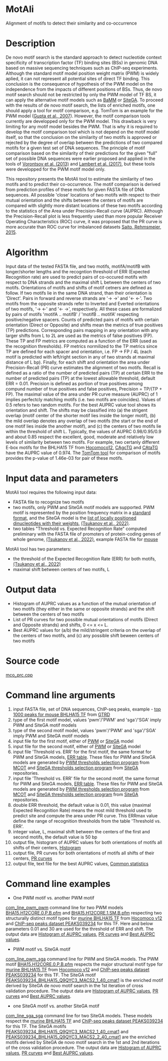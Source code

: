 # MotAli
Alignment of motifs to detect their similarity and co-occurrence

# Description
De novo motif search is the standard approach to detect nucleotide context specificity of transcription factor (TF) binding sites (BSs) in genomic DNA based on massive sequencing techniques such as ChIP-seq experiments. Although the standard motif model position weight matrix (PWM) is widely aplied, it can not represent all potential sites of direct TF binding. This conclusion is the consequence of hypothesis of the PWM model on the independence from the impacts of different positions of BSs. Thus, de novo motif search should not be restricted by only the PWM model of TF BS, it can apply the alternative motif models such as [BaMM](https://github.com/soedinglab/BaMMmotif2) or [SiteGA](https://github.com/parthian-sterlet/sitega). To proceed with the results of de novo motif search, the lists of enriched motifs, one should apply a tool for motif comparison, e.g. TomTom is an example for the PWM model ([Gupta et al., 2007](https://doi.org/10.1186/gb-2007-8-2-r24)). However, the motif comparison tools currently are developped only for the PWM model. This drawback is very limiting for any motif model besides the PWM. That is why it is required to develop the motif comparison tool which is not depend on the motif model itself, so that the conclusion on the similarity of two motifs is approved or rejected by the degree of overlap between the predictions of two compared motifs for a given test set of DNA sequences. The principle of motif comparison based on the similarity of their predictions for the given "full" set of possible DNA sequences were earlier proposed and applied in the tools of [Vorontsov et al. (2013)](https://doi.org/10.1186/1748-7188-8-23) and [Lambert et al. (2017)](https://doi.org/10.1093/bioinformatics/btw489), but these tools were developped for the PWM motif model only. 

This repository presents the MotAli tool to estimate the similarity of two motifs and to predict their co-occurrence. The motif comparison is derived from prediction profiles of these motifs for given FASTA file of DNA sequences. All possible 'close' locations of two motifs with respect to their mutual orientation and the shifts between the centers of motifs are compared with slightly more distant locations of these two motifs according to the statistics of the Area under Precision-Recall curve (AUPRC). Although the Precision-Recall plot is less frequently used than more popular Receiver Operating Characteristics (ROC) curve, it was proposed that the PR curve is more accurate than ROC curve for imbalanced datasets [Saito, Rehmsmeier, 2015](https://doi.org/10.1371/journal.pone.0118432).

# Algorithm
Input data of the tested FASTA file, and two motifs, motifA/motifB with longer/shorter lengths and the recogntion threshold of ERR (Expected Recognition rate) are used to predict pairs of co-occured motifs with respect to DNA strands and the maximal shift L between the centers of two motifs. Orientations of motifs and shifts of motif cetners are defined as follow. If two motifs lie in the same DNA strand, than their orientation is 'Direct'. Pairs in forward and reverse strands are '-> ->' and '<- <-'. Two motifs from the opposite strands refer to Inverted and Everted orientations of two motifs, '-> <-' and '<- ->', respectively. All these cases are formalized by pairs of motifs 'motifA .. motifB' / 'motifB .. motifA' respecting positive/negative spacers. 
Counts of predicted pairs of motifs with certain orientation (Direct or Opposite) and shifts mean the metrics of true positives (TP) predictions. Corresponding pairs mapping in any orientation with any larger shifts from L to 2L are used as the metrics of false positives (FP). These TP and FP metrics are computed as a function of the ERR (used as the recognition thresholds). FP metrics normilized to the TP metrics since TP are defined for each spacer and orientation, i.e. FP -> FP / 4L (each motif is predicted with left/right section in any of two strands at maximal distance of L bp). Finally, for each shift and orientation the area under Precision-Recall (PR) curve estimates the alignment of two motifs. Recall is defined as a ratio of the number of predicted pairs (TP) at certain ERR to the number of predicted pairs (TP) at the lowest allowable threshold, default ERR = 0.01. Precision is defined as portion of true positives among compund number of true positives and false positives, Precision = TP/(TP + FP). The maximal value of the area under PR curve measure (AUPRC) of 1 implies perfectcly matching motifs (i.e. two motifs are coincides). Values of 0.5 refers to two random motifs. For the best AUPRC value tool shows its orientation and shift. The shifts may be classified into (a) the strigent overlap (motif center of the shorter motif lies inside the longer motif), (b) the mild overlap denotes any overlap of two motifs (the start or the end of one motif lies inside the another motif), and (c) the centers of two motifs lie within the threshold of shift L. Typically, the values of AUPRC 0.98/0.95/0.9 and about 0.85 respect the excellent, good, moderate and relatively low levels of similarity between two motifs. For example, two certanly different E-box motifs for the BHLHA15 TF from [Hocomoco12](https://doi.org/10.1093/nar/gkad1077), [CAgcTG](https://hocomoco12.autosome.org/motif/BHA15.H12CORE.0.P.B) and [CAtaTG](https://hocomoco12.autosome.org/motif/BHA15.H12CORE.1.SM.B) have the AUPRC value of 0.974. The [TomTom tool](https://meme-suite.org/meme/tools/tomtom) for comparison of motifs provides the p-value of 1.46e-03 for pair of these motifs.

# Input data and parameters

MotAli tool requires the following input data:

- FASTA file to recognize two motifs
- two motifs, only PWM and SiteGA motif models are supported. PWM motif is represented by the position frequency matrix in a [standard format](https://github.com/parthian-sterlet/motali/blob/main/examples/pwm_sga/BHA15.H12CORE.0.P.B.pfm), and the SiteGA model is the [list of locally positioned dinucleotides with their weights](https://github.com/parthian-sterlet/motali/blob/main/examples/pwm_sga/PEAKS039234_BHLHA15_Q9QYC3_MACS2_1_40_cmat1), [(Tsukanov et al., 2022)](https://doi.org/10.3389/fpls.2022.938545).
- two tables "Threshold vs. Expected Recognition Rate" computed preliminary with the FASTA file of promoters of protein-coding genes of whole genome, [(Tsukanov et al., 2022)](https://doi.org/10.3389/fpls.2022.938545), example FASTA file for [mouse](https://github.com/parthian-sterlet/mcot-kernel/blob/master/genomes/mm/ups2kb_mm10.seq.tar.gz)

MotAli tool has two parameters:
- the threshold of the Expected Recognition Rate (ERR) for both motifs, [(Tsukanov et al., 2022)](https://doi.org/10.3389/fpls.2022.938545)
- maximal shift between centers of two motifs, L
  
# Output data
- Histogram of AUPRC values as a function of the mutual orientation of two motifs (they either in the same or opposite strands) and the shift between the centers of two motifs
- List of PR curves for two possible mutual orientations of motifs (Direct and Opposite strands) and shifts, 0 <= x <= L.
- Best AUPRC values for (a/b) the mild/stringent criteria on the overlap of the centers of two motifs, and (c) any possible shift beween centers of two motifs

# Source code

[mco_prc.cpp](https://github.com/parthian-sterlet/motali/blob/main/src/mco_prc.cpp)

# Command line arguments

1. input FASTA file, set of DNA sequences, ChIP-seq peaks, example - [top 1000 peaks for mouse BHLHA15 TF](https://github.com/parthian-sterlet/motali/blob/main/examples/PEAKS039234_BHLHA15_Q9QYC3_MACS2.fa) from [GTRD](https://gtrd.biouml.org/#!)
2. type of the first motif model, values 'pwm'/'PWM' and 'sga'/'SGA' imply PWM and SiteGA motif models
3. type of the second motif model, values 'pwm'/'PWM' and 'sga'/'SGA' imply PWM and SiteGA motif models
4. input file for the first motif, either of [PWM](https://github.com/parthian-sterlet/motali/blob/main/examples/pwm_sga/BHA15.H12CORE.0.P.B.pfm) or [SiteGA](https://github.com/parthian-sterlet/motali/blob/main/examples/pwm_sga/PEAKS039234_BHLHA15_Q9QYC3_MACS2_1_40_cmat1) model
5. input file for the second motif, either of [PWM](https://github.com/parthian-sterlet/motali/blob/main/examples/pwm_sga/BHA15.H12CORE.0.P.B.pfm) or [SiteGA](https://github.com/parthian-sterlet/motali/blob/main/examples/pwm_sga/PEAKS039234_BHLHA15_Q9QYC3_MACS2_1_40_cmat1) model
6. input file 'Threshold vs. ERR' for the first motif, the same format for PWM and SiteGA models, [ERR table](https://github.com/parthian-sterlet/motali/blob/main/examples/pwm_sga/BHA15.H12CORE.0.P.B.dist). These files for PWM and SiteGA models are generated by [PWM thresholds selection program](https://github.com/parthian-sterlet/mcot-kernel/blob/master/src/pwm_thr_err/pwm_iz_pwm_thr_dist0.cpp) from [MCOT](https://github.com/parthian-sterlet/mcot-kernel) and [SiteGA thresholds selection program](https://github.com/parthian-sterlet/sitega/blob/master/src/sitega_thr_dist_mat.cpp) from [SiteGA](https://github.com/parthian-sterlet/sitega) repositories.
7. input file 'Threshold vs. ERR' file for the second motif, the same format for PWM and SiteGA models, [ERR table](https://github.com/parthian-sterlet/motali/blob/main/examples/pwm_sga/BHA15.H12CORE.0.P.B.dist). These files for PWM and SiteGA models are generated by [PWM thresholds selection program](https://github.com/parthian-sterlet/mcot-kernel/blob/master/src/pwm_thr_err/pwm_iz_pwm_thr_dist0.cpp) from [MCOT](https://github.com/parthian-sterlet/mcot-kernel) and [SiteGA thresholds selection program](https://github.com/parthian-sterlet/sitega/blob/master/src/sitega_thr_dist_mat.cpp) from [SiteGA](https://github.com/parthian-sterlet/sitega) repositories.
8. double ERR threshold, the default value is 0.01, this value (maximal Expected Recognition Rate) means the most mild threshold used to predict site and compute the area under PR curve. This ERRmax value define the range of recognition thresholds from the table 'Threshold vs. ERR'.
7. integer value, L, maximal shift between the centers of the first and second motifs, the default value is 50 bp
8. output file, histogram of AUPRC values for both orientations of motifs all shifts of their centers, [Histogram](https://github.com/parthian-sterlet/motali/blob/main/examples/pwm_sga/BHA15.H12CORE.0.P.B_PEAKS039234_BHLHA15_Q9QYC3_MACS2_40_cmat1.hist)
9. output file, PR curves for both orientations of motifs all shifts of their centers, [PR curves](https://github.com/parthian-sterlet/motali/blob/main/examples/pwm_sga/BHA15.H12CORE.0.P.B_PEAKS039234_BHLHA15_Q9QYC3_MACS2_40_cmat1.prc)
10. output file, text file for the best AUPRC values, [Common statistics](https://github.com/parthian-sterlet/motali/blob/main/examples/pwm_sga/BHA15.H12CORE.0.P.B_PEAKS039234_BHLHA15_Q9QYC3_MACS2_40_cmat1.sta)

# Command line examples
- One PWM motif vs. another PWM motif

[com_line_pwm_pwm](https://github.com/parthian-sterlet/motali/blob/main/run/com_line_pwm_pwm) command line for two PWM models [BHA15.H12CORE.0.P.B.pfm](https://github.com/parthian-sterlet/motali/blob/main/examples/pwm_pwm/BHA15.H12CORE.0.P.B.pfm) and [BHA15.H12CORE.1.SM.B.pfm](https://github.com/parthian-sterlet/motali/blob/main/examples/pwm_pwm/BHA15.H12CORE.1.SM.B.pfm) respecting two structurally distinct motif types for [murine BHLHA15 TF](https://www.genenames.org/data/gene-symbol-report/#!/hgnc_id/HGNC:22265)  from [Hocomoco v12](http://hocomoco12.autosome.ru/) and [ChIP-seq peaks dataset PEAKS039234](https://github.com/parthian-sterlet/motali/blob/main/examples/PEAKS039234_BHLHA15_Q9QYC3_MACS2.fa) for this TF. Here and below parameters 0.01 and 30 are used for the threshold of ERR and shift. The output data are [Histogram of AUPRC values](https://github.com/parthian-sterlet/motali/blob/main/examples/pwm_pwm/BHA15.H12CORE.0.P.B_1.SM.B.hist), [PR curves](https://github.com/parthian-sterlet/motali/blob/main/examples/pwm_pwm/BHA15.H12CORE.0.P.B_1.SM.B.prc) and [Best AUPRC values](https://github.com/parthian-sterlet/motali/blob/main/examples/pwm_pwm/BHA15.H12CORE.0.P.B_1.SM.B.sta).

- PWM motif vs. SiteGA motif

[com_line_pwm_sga](https://github.com/parthian-sterlet/motali/blob/main/run/com_line_pwm_sga) command line for PWM and SiteGA models. The PWM motif [BHA15.H12CORE.0.P.B.pfm](https://github.com/parthian-sterlet/motali/blob/main/examples/pwm_sga/BHA15.H12CORE.0.P.B.pfm) respects the major structural motif type for [murine BHLHA15 TF](https://www.genenames.org/data/gene-symbol-report/#!/hgnc_id/HGNC:22265) from [Hocomoco v12](http://hocomoco12.autosome.ru/) and [ChIP-seq peaks dataset PEAKS039234](https://github.com/parthian-sterlet/motali/blob/main/examples/PEAKS039234_BHLHA15_Q9QYC3_MACS2.fa) for this TF. The SiteGA motif [PEAKS039234_BHLHA15_Q9QYC3_MACS2_1_40_cmat1](https://github.com/parthian-sterlet/motali/blob/main/examples/pwm_sga/PEAKS039234_BHLHA15_Q9QYC3_MACS2_1_40_cmat1) is the enriched motif derived by SiteGA de novo motif search in the 1st iteration of cross validation procedure.  The output data are [Histogram of AUPRC values](https://github.com/parthian-sterlet/motali/blob/main/examples/pwm_sga/BHA15.H12CORE.0.P.B_PEAKS039234_BHLHA15_Q9QYC3_MACS2_40_cmat1.hist), [PR curves](https://github.com/parthian-sterlet/motali/blob/main/examples/pwm_sga/BHA15.H12CORE.0.P.B_PEAKS039234_BHLHA15_Q9QYC3_MACS2_40_cmat1.prc) and [Best AUPRC values](https://github.com/parthian-sterlet/motali/blob/main/examples/pwm_sga/BHA15.H12CORE.0.P.B_PEAKS039234_BHLHA15_Q9QYC3_MACS2_40_cmat1.sta).

- one SiteGA motif vs. another SiteGA motif

[com_line_sga_sga](https://github.com/parthian-sterlet/motali/blob/main/run/com_line_sga_sga) command line for two SiteGA models. These models respect the [murine BHLHA15 TF](https://www.genenames.org/data/gene-symbol-report/#!/hgnc_id/HGNC:22265) and [ChIP-seq peaks dataset PEAKS039234](https://github.com/parthian-sterlet/motali/blob/main/examples/PEAKS039234_BHLHA15_Q9QYC3_MACS2.fa) for this TF. The SiteGA motifs [PEAKS039234_BHLHA15_Q9QYC3_MACS2_1_40_cmat1](https://github.com/parthian-sterlet/motali/blob/main/examples/pwm_sga/PEAKS039234_BHLHA15_Q9QYC3_MACS2_1_40_cmat1) and [PEAKS039234_BHLHA15_Q9QYC3_MACS2_2_40_cmat1](https://github.com/parthian-sterlet/motali/blob/main/examples/pwm_sga/PEAKS039234_BHLHA15_Q9QYC3_MACS2_2_40_cmat1) are the enriched motifs derived by SiteGA de novo motif search in the 1st and 2nd iterations of the cross validation procedure.  The output data are [Histogram of AUPRC values]([PEAKS039234_BHLHA15_Q9QYC3_MACS2_40_i12_cmat_1_1.hist](https://github.com/parthian-sterlet/motali/blob/main/examples/sga_sga/PEAKS039234_BHLHA15_Q9QYC3_MACS2_40_i12_cmat_1_1.hist)), [PR curves](https://github.com/parthian-sterlet/motali/blob/main/examples/sga_sga/PEAKS039234_BHLHA15_Q9QYC3_MACS2_40_i12_cmat_1_1.prc) and [Best AUPRC values](https://github.com/parthian-sterlet/motali/blob/main/examples/pwm_sga/PEAKS039234_BHLHA15_Q9QYC3_MACS2_40_i12_cmat_1_1.sta).
